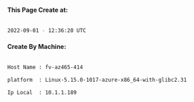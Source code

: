 
   
#### This Page Create at:

```bash

2022-09-01 - 12:36:20 UTC

```

#### Create By Machine:

```bash

Host Name : fv-az465-414

platform  : Linux-5.15.0-1017-azure-x86_64-with-glibc2.31

Ip Local  : 10.1.1.189

```

